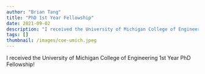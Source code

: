 ```yaml
---
author: "Brian Tang"
title: "PhD 1st Year Fellowship"
date: 2021-09-02
description: "I received the University of Michigan College of Engineering 1st Year PhD Fellowship! 🧐"
tags: []
thumbnail: /images/coe-umich.jpeg
---
```


I received the University of Michigan College of Engineering 1st Year PhD Fellowship!